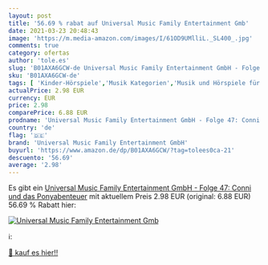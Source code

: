 ```yaml
---
layout: post
title: '56.69 % rabat auf Universal Music Family Entertainment Gmb'
date: 2021-03-23 20:48:43
image: 'https://m.media-amazon.com/images/I/61OD9UMlliL._SL400_.jpg'
comments: true
category: ofertas
author: 'tole.es'
slug: 'B01AXA6GCW-de Universal Music Family Entertainment GmbH - Folge 47:...'
sku: 'B01AXA6GCW-de'
tags: [ 'Kinder-Hörspiele','Musik Kategorien','Musik und Hörspiele für Kinder','Musik-CDs & Vinyl','universal music family entertainment gmbh', ]
actualPrice: 2.98 EUR
currency: EUR
price: 2.98
comparePrice: 6.88 EUR
prodname: 'Universal Music Family Entertainment GmbH - Folge 47: Conni und das Ponyabenteuer'
country: 'de'
flag: '🇩🇪'
brand: 'Universal Music Family Entertainment GmbH'
buyurl: 'https://www.amazon.de/dp/B01AXA6GCW/?tag=tolees0ca-21'
descuento: '56.69'
average: '2.98'
---
```


Es gibt ein [Universal Music Family Entertainment GmbH - Folge 47: Conni und das Ponyabenteuer](https://www.amazon.de/dp/B01AXA6GCW/?tag=tolees0ca-21) mit aktuellem Preis 2.98 EUR (original: 6.88 EUR) 56.69 % Rabatt hier:

[![Universal Music Family Entertainment Gmb](https://m.media-amazon.com/images/I/61OD9UMlliL._SL400_.jpg)](https://www.amazon.de/dp/B01AXA6GCW/?tag=tolees0ca-21)

ℹ️:


[🛒 kauf es hier!!](https://www.amazon.de/dp/B01AXA6GCW/?tag=tolees0ca-21)
